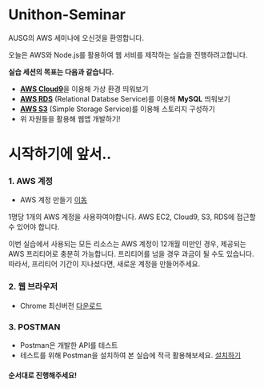 # Unithon-Seminar

AUSG의 AWS 세미나에 오신것을 환영합니다. 

오늘은 AWS와 Node.js를 활용하여 웹 서비를 제작하는 실습을 진행하려고합니다. 



**실습 세션의 목표는 다음과 같습니다.** 

- [**AWS Cloud9**](https://aws.amazon.com/ko/cloud9/?nc2=h_m1)을 이용해 가상 환경 띄워보기
- **[AWS RDS](https://aws.amazon.com/ko/rds/?nc2=h_m1)** (Relational Databse Service)를 이용해 **MySQL** 띄워보기
- [**AWS S3**](https://aws.amazon.com/ko/s3/?nc2=h_m1) (Simple Storage Service)를 이용해 스토리지 구성하기
- 위 자원들을 활용해 웹앱 개발하기!



# 시작하기에 앞서..


### 1. AWS 계정

- AWS 계정 만들기 [이동](https://aws.amazon.com/ko/)

1명당 1개의 AWS 계정을 사용하여야합니다. AWS EC2, Cloud9, S3, RDS에 접근할 수 있어야 합니다. 

이번 실습에서 사용되는 모든 리소스는 AWS 계정이 12개월 미만인 경우, 제공되는 AWS 프리티어로 충분히 가능합니다. 프리티어를 넘을 경우 과금이 될 수도 있습니다. 따라서, 프리티어 기간이 지나셨다면, 새로운 계정을 만들어주세요. 



### 2. 웹 브라우저

- Chrome 최신버전 [다운로드](https://www.google.com/chrome/)



### 3. POSTMAN

- Postman은 개발한 API를 테스트
- 테스트를 위해 Postman을 설치하여 본 실습에 적극 활용해보세요. [설치하기](https://www.getpostman.com/)



#### 순서대로 진행해주세요!

